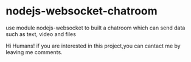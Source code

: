 # nodejs-websocket-chatroom
use module nodejs-websocket to built a chatroom which can send data such as text, video and files

Hi Humans!
if you are interested in this project,you can cantact me by leaving me comments.
